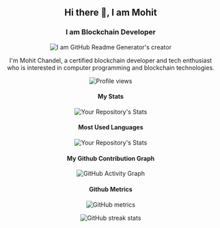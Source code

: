 
<div id="header" align="center">

## Hi there 👋, I am Mohit
### I am Blockchain Developer
![I am GitHub Readme Generator's creator](https://media4.giphy.com/media/6Jnbt9rItVcqQRl7ae/giphy.gif)

I'm Mohit Chandel, a certified blockchain developer and tech enthusiast who is interested in computer programming and blockchain technologies. 

![Profile views](https://gpvc.arturio.dev/mohitchandel)  

#### My Stats
![Your Repository's Stats](https://github-readme-stats.vercel.app/api?username=mohitchandel&show_icons=true)
#### Most Used Languages
![Your Repository's Stats](https://github-readme-stats.vercel.app/api/top-langs/?username=mohitchandel&theme=blue-green)
#### My Github Contribution Graph
![GitHub Activity Graph](https://activity-graph.herokuapp.com/graph?username=mohitchandel)  
#### Github Metrics
![GitHub metrics](https://metrics.lecoq.io/mohitchandel)  

![GitHub streak stats](https://github-readme-streak-stats.herokuapp.com/?user=mohitchandel) 

</div>
